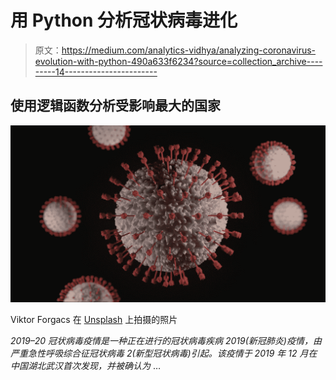 # 用 Python 分析冠状病毒进化

> 原文：<https://medium.com/analytics-vidhya/analyzing-coronavirus-evolution-with-python-490a633f6234?source=collection_archive---------14----------------------->

## 使用逻辑函数分析受影响最大的国家

![](img/a685981c9e64624048f147f01a2a38f0.png)

Viktor Forgacs 在 [Unsplash](https://unsplash.com/) 上拍摄的照片

*2019–20 冠状病毒疫情是一种正在进行的冠状病毒疾病 2019(新冠肺炎)疫情，由严重急性呼吸综合征冠状病毒 2(新型冠状病毒)引起。该疫情于 2019 年 12 月在中国湖北武汉首次发现，并被确认为* …